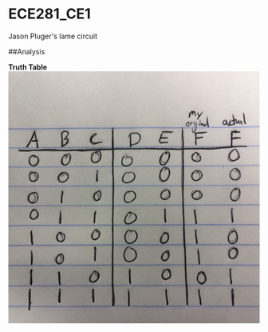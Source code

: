 ECE281_CE1
==========

Jason Pluger's lame circuit

##Analysis

**Truth Table**
![alt text][logo] 

[logo]: https://github.com/JasonPluger/ECE281_CE1/blob/master/truthtable.JPG "Click Me!"
